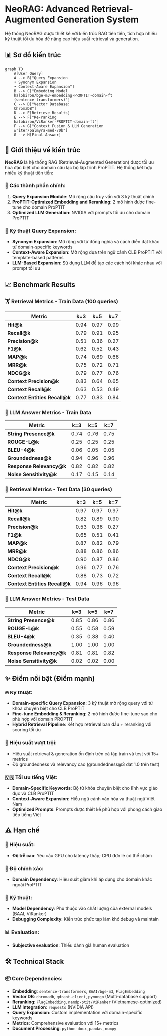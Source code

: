 # NeoRAG: Advanced Retrieval-Augmented Generation System
Hệ thống NeoRAG được thiết kế với kiến trúc RAG tiên tiến, tích hợp nhiều kỹ thuật tối ưu hóa để nâng cao hiệu suất retrieval và generation.

## 📊 Sơ đồ kiến trúc

```mermaid
graph TD
    A[User Query]
    A --> B["Query Expansion
    • Synonym Expansion
    • Context-Aware Expansion"]
    B --> C["Embedding Model
    halobiron/bge-m3-embedding-PROPTIT-domain-ft
    (sentence-transformers)"]
    C --> D["Vector Database:
    ChromaDB"]
    D --> E[Retrieve Results]
    E --> F["Re-ranking
    halobiron/ViRanker-PROPTIT-domain-ft"]
    F --> G["Context Fusion & LLM Generation
    writer/palmyra-med-70b"]
    G --> H[Final Answer]
```  

## 🎯 Giới thiệu về kiến trúc

**NeoRAG** là hệ thống RAG (Retrieval-Augmented Generation) được tối ưu hóa đặc biệt cho domain câu lạc bộ lập trình ProPTIT. Hệ thống kết hợp nhiều kỹ thuật tiên tiến:

### 🔧 Các thành phần chính:

1. **Query Expansion Module**: Mở rộng câu truy vấn với 3 kỹ thuật chính
4. **ProPTIT-Optimized Embedding and Reranking**: 2 mô hình được fine-tune cho domain ProPTIT
5. **Optimized LLM Generation**: NVIDIA với prompts tối ưu cho domain ProPTIT️

### 🚀 Kỹ thuật Query Expansion:

- **Synonym Expansion**: Mở rộng với từ đồng nghĩa và cách diễn đạt khác từ domain-specific keywords
- **Context-Aware Expansion**: Mở rộng dựa trên ngữ cảnh CLB ProPTIT với template-based patterns
- **LLM-Based Expansion**: Sử dụng LLM để tạo các cách hỏi khác nhau với prompt tối ưu

## 📈 Benchmark Results

### 🏋️ Retrieval Metrics - Train Data (100 queries)

| Metric | k=3 | k=5 | k=7 |
|--------|-----|-----|-----|
| **Hit@k** | 0.94 | 0.97 | 0.99 |
| **Recall@k** | 0.79 | 0.91 | 0.95 |
| **Precision@k** | 0.51 | 0.36 | 0.27 |
| **F1@k** | 0.62 | 0.52 | 0.43 |
| **MAP@k** | 0.74 | 0.69 | 0.66 |
| **MRR@k** | 0.75 | 0.72 | 0.71 |
| **NDCG@k** | 0.79 | 0.77 | 0.76 |
| **Context Precision@k** | 0.83 | 0.64 | 0.65 |
| **Context Recall@k** | 0.63 | 0.53 | 0.49 |
| **Context Entities Recall@k** | 0.77 | 0.83 | 0.84 |

### 🤖 LLM Answer Metrics - Train Data

| Metric | k=3 | k=5 | k=7 |
|--------|-----|-----|-----|
| **String Presence@k** | 0.74 | 0.76 | 0.75 |
| **ROUGE-L@k** | 0.25 | 0.25 | 0.25 |
| **BLEU-4@k** | 0.06 | 0.05 | 0.05 |
| **Groundedness@k** | 0.94 | 0.96 | 0.96 |
| **Response Relevancy@k** | 0.82 | 0.82 | 0.82 |
| **Noise Sensitivity@k** | 0.17 | 0.15 | 0.14 |

### 🎯 Retrieval Metrics - Test Data (30 queries)

| Metric | k=3 | k=5 | k=7 |
|--------|-----|-----|-----|
| **Hit@k** | 0.97 | 0.97 | 0.97 |
| **Recall@k** | 0.82 | 0.89 | 0.90 |
| **Precision@k** | 0.53 | 0.36 | 0.27 |
| **F1@k** | 0.65 | 0.51 | 0.41 |
| **MAP@k** | 0.87 | 0.82 | 0.79 |
| **MRR@k** | 0.88 | 0.86 | 0.86 |
| **NDCG@k** | 0.90 | 0.87 | 0.86 |
| **Context Precision@k** | 0.96 | 0.77 | 0.76 |
| **Context Recall@k** | 0.88 | 0.73 | 0.72 |
| **Context Entities Recall@k** | 0.94 | 0.96 | 0.96 |

### 🤖 LLM Answer Metrics - Test Data

| Metric | k=3 | k=5 | k=7 |
|--------|-----|-----|-----|
| **String Presence@k** | 0.85 | 0.86 | 0.86 |
| **ROUGE-L@k** | 0.55 | 0.58 | 0.59 |
| **BLEU-4@k** | 0.35 | 0.38 | 0.40 |
| **Groundedness@k** | 1.00 | 1.00 | 1.00 |
| **Response Relevancy@k** | 0.81 | 0.81 | 0.82 |
| **Noise Sensitivity@k** | 0.02 | 0.02 | 0.00 |

## ✨ Điểm nổi bật (Điểm mạnh)

### 🔥 Kỹ thuật:
- **Domain-specific Query Expansion**: 3 kỹ thuật mở rộng query với từ khóa chuyên biệt cho CLB ProPTIT
- **Fine-tune Embedding & Reranking**: 2 mô hình được fine-tune sao cho phù hợp với domain PROPTIT
- **Hybrid Retrieval Pipeline**: Kết hợp retrieval ban đầu + reranking với scoring tối ưu

### 🌟 Hiệu suất vượt trội:
- Hiệu suất retrieval & generation ổn định trên cả tập train và test với 15+ metrics
- Độ groundedness và relevancy cao (groundedness@3 đạt 1.0 trên test)

### 🇻🇳 Tối ưu tiếng Việt:
- **Domain-Specific Keywords**: Bộ từ khóa chuyên biệt cho lĩnh vực giáo dục và CLB ProPTIT
- **Context-Aware Expansion**: Hiểu ngữ cảnh văn hóa và thuật ngữ Việt Nam
- **Optimized Prompts**: Prompts được thiết kế phù hợp với phong cách giao tiếp tiếng Việt

## ⚠️ Hạn chế

### 🐌 Hiệu suất:
 - **Độ trễ cao**: Yêu cầu GPU cho latency thấp; CPU đơn lẻ có thể chậm

### 🎯 Độ chính xác:
- **Domain Dependency**: Hiệu suất giảm khi áp dụng cho domain khác ngoài ProPTIT

### 🔧 Kỹ thuật:
- **Model Dependency**: Phụ thuộc vào chất lượng của external models (BAAI, ViRanker)
- **Debugging Complexity**: Kiến trúc phức tạp làm khó debug và maintain

### 📊 Evaluation:
- **Subjective evaluation**: Thiếu đánh giá human evaluation

## 🛠️ Technical Stack

### 📦 Core Dependencies:
- **Embedding**: `sentence-transformers`, `BAAI/bge-m3`, `FlagEmbedding`
- **Vector DB**: `chromadb`, `qdrant-client`, `pymongo` (Multi-database support)
- **Reranking**: `FlagEmbedding`, `namdp-ptit/ViRanker` (Vietnamese-optimized)
- **LLM Integration**: `requests` (NVIDIA API)
- **Query Expansion**: Custom implementation với domain-specific keywords
- **Metrics**: Comprehensive evaluation với 15+ metrics
- **Document Processing**: `python-docx`, `pandas`, `numpy`
